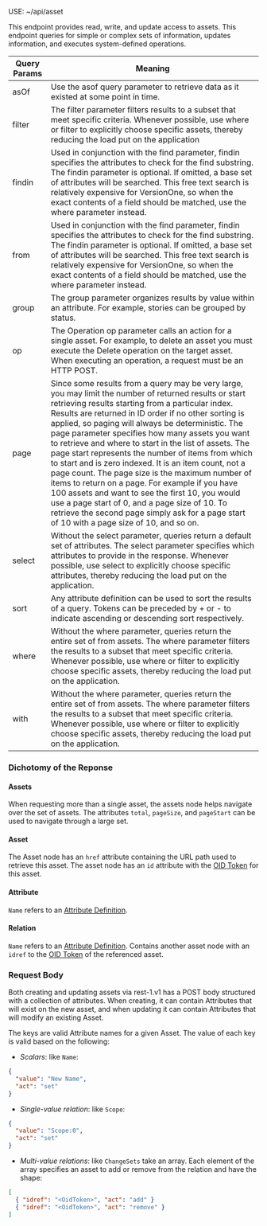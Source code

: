 <span class="badge">USE: ~/api/asset</span>

This endpoint provides read, write, and update access to assets. This endpoint queries for simple or complex sets of information, updates information, and executes system-defined operations.

Query Params | Meaning
----- | -------
asOf | Use the asof query parameter to retrieve data as it existed at some point in time.
filter | The filter parameter filters results to a subset that meet specific criteria. Whenever possible, use where or filter to explicitly choose specific assets, thereby reducing the load put on the application
findin | Used in conjunction with the find parameter, findin specifies the attributes to check for the find substring. The findin parameter is optional. If omitted, a base set of attributes will be searched. This free text search is relatively expensive for VersionOne, so when the exact contents of a field should be matched, use the where parameter instead.
from | Used in conjunction with the find parameter, findin specifies the attributes to check for the find substring. The findin parameter is optional. If omitted, a base set of attributes will be searched. This free text search is relatively expensive for VersionOne, so when the exact contents of a field should be matched, use the where parameter instead.
group | The group parameter organizes results by value within an attribute. For example, stories can be grouped by status.
op | The Operation op parameter calls an action for a single asset. For example, to delete an asset you must execute the Delete operation on the target asset. When executing an operation, a request must be an HTTP POST.
page | Since some results from a query may be very large, you may limit the number of returned results or start retrieving results starting from a particular index. Results are returned in ID order if no other sorting is applied, so paging will always be deterministic. The page parameter specifies how many assets you want to retrieve and where to start in the list of assets. The page start represents the number of items from which to start and is zero indexed. It is an item count, not a page count. The page size is the maximum number of items to return on a page. For example if you have 100 assets and want to see the first 10, you would use a page start of 0, and a page size of 10. To retrieve the second page simply ask for a page start of 10 with a page size of 10, and so on.
select | Without the select parameter, queries return a default set of attributes. The select parameter specifies which attributes to provide in the response. Whenever possible, use select to explicitly choose specific attributes, thereby reducing the load put on the application.
sort | Any attribute definition can be used to sort the results of a query. Tokens can be preceded by + or - to indicate ascending or descending sort respectively.
where | Without the where parameter, queries return the entire set of from assets. The where parameter filters the results to a subset that meet specific criteria. Whenever possible, use where or filter to explicitly choose specific assets, thereby reducing the load put on the application.
with | Without the where parameter, queries return the entire set of from assets. The where parameter filters the results to a subset that meet specific criteria. Whenever possible, use where or filter to explicitly choose specific assets, thereby reducing the load put on the application.

### Dichotomy of the Reponse

#### Assets
When requesting more than a single asset, the assets node helps navigate over the set of assets. The attributes `total`, `pageSize`, and `pageStart` can be used to navigate through a large set.

#### Asset
The Asset node has an `href` attribute containing the URL path used to retrieve this asset. The asset node has an `id` attribute with the [OID Token](https://community.versionone.com/VersionOne_Connect/Developer_Library/Getting_Started/Platform_Concepts/OID_Token) for this asset.

#### Attribute
`Name` refers to an [Attribute Definition](https://community.versionone.com/VersionOne_Connect/Developer_Library/Getting_Started/Platform_Concepts/Attribute_Definition).

#### Relation
`Name` refers to an [Attribute Definition](https://community.versionone.com/VersionOne_Connect/Developer_Library/Getting_Started/Platform_Concepts/Attribute_Definition). Contains another asset node with an `idref` to the [OID Token](https://community.versionone.com/VersionOne_Connect/Developer_Library/Getting_Started/Platform_Concepts/OID_Token) of the referenced asset.

### Request Body
Both creating and updating assets via rest-1.v1 has a POST body structured with a collection of attributes. When creating, it can contain Attributes that will exist on the new asset, and when updating it can contain Attributes that will modify an existing Asset.

The keys are valid Attribute names for a given Asset. The value of each key is valid based on the following:

* *Scalars*: like `Name`:

```json
{
  "value": "New Name",
  "act": "set"
}
```

* *Single-value relation*: like `Scope`:

```json
{
  "value": "Scope:0",
  "act": "set"
}
```

* *Multi-value relations*: like `ChangeSets` take an array. Each element of the array specifies an asset to add or remove from the relation and have the shape:

```json
[
  { "idref": "<OidToken>", "act": "add" }
  { "idref": "<OidToken>", "act": "remove" }
]
```